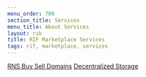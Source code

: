```yaml
---
menu_order: 700
section_title: Services
menu_title: About Services
layout: rsk
title: RIF Marketplace Services
tags: rif, marketplace, services
---
```


[RNS Buy Sell Domains](./rnsdomains)
[Decentralized Storage](./storage)

